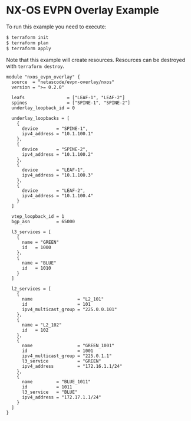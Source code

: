 <!-- BEGIN_TF_DOCS -->
# NX-OS EVPN Overlay Example

To run this example you need to execute:

```bash
$ terraform init
$ terraform plan
$ terraform apply
```

Note that this example will create resources. Resources can be destroyed with `terraform destroy`.

```hcl
module "nxos_evpn_overlay" {
  source  = "netascode/evpn-overlay/nxos"
  version = ">= 0.2.0"

  leafs                = ["LEAF-1", "LEAF-2"]
  spines               = ["SPINE-1", "SPINE-2"]
  underlay_loopback_id = 0

  underlay_loopbacks = [
    {
      device       = "SPINE-1",
      ipv4_address = "10.1.100.1"
    },
    {
      device       = "SPINE-2",
      ipv4_address = "10.1.100.2"
    },
    {
      device       = "LEAF-1",
      ipv4_address = "10.1.100.3"
    },
    {
      device       = "LEAF-2",
      ipv4_address = "10.1.100.4"
    }
  ]

  vtep_loopback_id = 1
  bgp_asn          = 65000

  l3_services = [
    {
      name = "GREEN"
      id   = 1000
    },
    {
      name = "BLUE"
      id   = 1010
    }
  ]

  l2_services = [
    {
      name                 = "L2_101"
      id                   = 101
      ipv4_multicast_group = "225.0.0.101"
    },
    {
      name = "L2_102"
      id   = 102
    },
    {
      name                 = "GREEN_1001"
      id                   = 1001
      ipv4_multicast_group = "225.0.1.1"
      l3_service           = "GREEN"
      ipv4_address         = "172.16.1.1/24"
    },
    {
      name         = "BLUE_1011"
      id           = 1011
      l3_service   = "BLUE"
      ipv4_address = "172.17.1.1/24"
    }
  ]
}
```
<!-- END_TF_DOCS -->